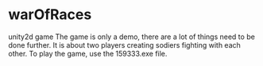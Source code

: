 # warOfRaces
unity2d game
The game is only a demo, there are a lot of things need to be done further.
It is about two players creating sodiers fighting with each other.
To play the game, use the 159333.exe file.
